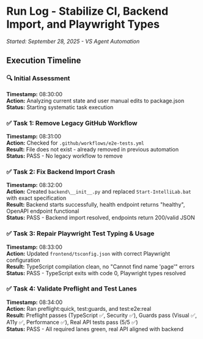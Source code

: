 # Run Log - Stabilize CI, Backend Import, and Playwright Types
*Started: September 28, 2025 - VS Agent Automation*

## Execution Timeline

### 🔍 Initial Assessment
**Timestamp:** 08:30:00  
**Action:** Analyzing current state and user manual edits to package.json  
**Status:** Starting systematic task execution

### ✅ Task 1: Remove Legacy GitHub Workflow
**Timestamp:** 08:31:00  
**Action:** Checked for `.github/workflows/e2e-tests.yml`  
**Result:** File does not exist - already removed in previous automation  
**Status:** PASS - No legacy workflow to remove

### ✅ Task 2: Fix Backend Import Crash
**Timestamp:** 08:32:00  
**Action:** Created `backend\__init__.py` and replaced `Start-IntelliLab.bat` with exact specification  
**Result:** Backend starts successfully, health endpoint returns "healthy", OpenAPI endpoint functional  
**Status:** PASS - Backend import resolved, endpoints return 200/valid JSON

### ✅ Task 3: Repair Playwright Test Typing & Usage
**Timestamp:** 08:33:00  
**Action:** Updated `frontend/tsconfig.json` with correct Playwright configuration  
**Result:** TypeScript compilation clean, no "Cannot find name 'page'" errors  
**Status:** PASS - TypeScript exits with code 0, Playwright types resolved

### ✅ Task 4: Validate Preflight and Test Lanes
**Timestamp:** 08:34:00  
**Action:** Ran preflight:quick, test:guards, and test:e2e:real  
**Result:** Preflight passes (TypeScript ✅, Security ✅), Guards pass (Visual ✅, A11y ✅, Performance ✅), Real API tests pass (5/5 ✅)  
**Status:** PASS - All required lanes green, real API aligned with backend
